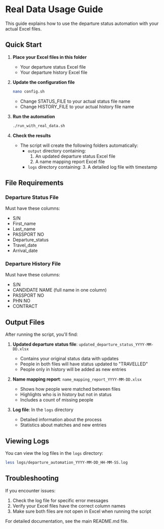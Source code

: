 # Real Data Usage Guide

This guide explains how to use the departure status automation with your actual Excel files.

## Quick Start

1. **Place your Excel files in this folder**
   - Your departure status Excel file 
   - Your departure history Excel file

2. **Update the configuration file**
   ```bash
   nano config.sh
   ```
   - Change STATUS_FILE to your actual status file name
   - Change HISTORY_FILE to your actual history file name

3. **Run the automation**
   ```bash
   ./run_with_real_data.sh
   ```

4. **Check the results**
   - The script will create the following folders automatically:
     - `output` directory containing:
       1. An updated departure status Excel file
       2. A name mapping report Excel file 
     - `logs` directory containing:
       3. A detailed log file with timestamp

## File Requirements

### Departure Status File
Must have these columns:
- S/N
- First_name
- Last_name
- PASSPORT NO
- Departure_status
- Travel_date
- Arrival_date

### Departure History File
Must have these columns:
- S/N
- CANDIDATE NAME (full name in one column)
- PASSPORT NO
- PHN NO
- CONTRACT

## Output Files

After running the script, you'll find:

1. **Updated departure status file**: `updated_departure_status_YYYY-MM-DD.xlsx`
   - Contains your original status data with updates
   - People in both files will have status updated to "TRAVELLED"
   - People only in history will be added as new entries

2. **Name mapping report**: `name_mapping_report_YYYY-MM-DD.xlsx`
   - Shows how people were matched between files
   - Highlights who is in history but not in status
   - Includes a count of missing people

3. **Log file**: In the `logs` directory
   - Detailed information about the process
   - Statistics about matches and new entries

## Viewing Logs

You can view the log files in the `logs` directory:
```bash
less logs/departure_automation_YYYY-MM-DD_HH-MM-SS.log
```

## Troubleshooting

If you encounter issues:
1. Check the log file for specific error messages
2. Verify your Excel files have the correct column names
3. Make sure both files are not open in Excel when running the script

For detailed documentation, see the main README.md file.
